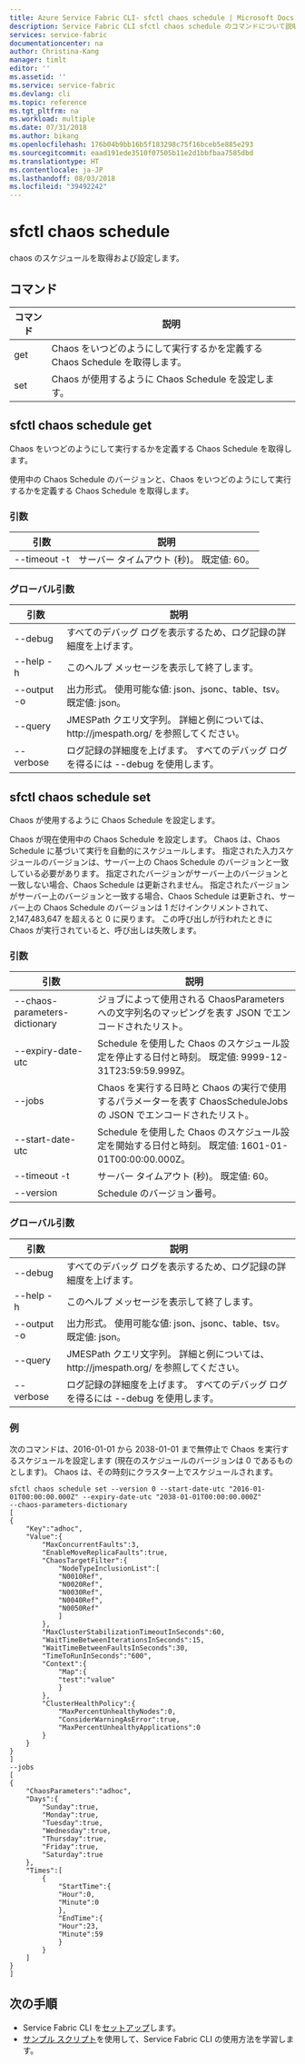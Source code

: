 ```yaml
---
title: Azure Service Fabric CLI- sfctl chaos schedule | Microsoft Docs
description: Service Fabric CLI sfctl chaos schedule のコマンドについて説明します。
services: service-fabric
documentationcenter: na
author: Christina-Kang
manager: timlt
editor: ''
ms.assetid: ''
ms.service: service-fabric
ms.devlang: cli
ms.topic: reference
ms.tgt_pltfrm: na
ms.workload: multiple
ms.date: 07/31/2018
ms.author: bikang
ms.openlocfilehash: 176b04b9bb16b5f183298c75f16bceb5e885e293
ms.sourcegitcommit: eaad191ede3510f07505b11e2d1bbfbaa7585dbd
ms.translationtype: HT
ms.contentlocale: ja-JP
ms.lasthandoff: 08/03/2018
ms.locfileid: "39492242"
---
```

# <a name="sfctl-chaos-schedule"></a>sfctl chaos schedule
chaos のスケジュールを取得および設定します。

## <a name="commands"></a>コマンド

|コマンド|説明|
| --- | --- |
| get | Chaos をいつどのようにして実行するかを定義する Chaos Schedule を取得します。 |
| set | Chaos が使用するように Chaos Schedule を設定します。 |

## <a name="sfctl-chaos-schedule-get"></a>sfctl chaos schedule get
Chaos をいつどのようにして実行するかを定義する Chaos Schedule を取得します。

使用中の Chaos Schedule のバージョンと、Chaos をいつどのようにして実行するかを定義する Chaos Schedule を取得します。

### <a name="arguments"></a>引数

|引数|説明|
| --- | --- |
| --timeout -t | サーバー タイムアウト (秒)。  既定値\: 60。 |

### <a name="global-arguments"></a>グローバル引数

|引数|説明|
| --- | --- |
| --debug | すべてのデバッグ ログを表示するため、ログ記録の詳細度を上げます。 |
| --help -h | このヘルプ メッセージを表示して終了します。 |
| --output -o | 出力形式。  使用可能な値\: json、jsonc、table、tsv。  既定値\: json。 |
| --query | JMESPath クエリ文字列。 詳細と例については、http\://jmespath.org/ を参照してください。 |
| --verbose | ログ記録の詳細度を上げます。 すべてのデバッグ ログを得るには --debug を使用します。 |

## <a name="sfctl-chaos-schedule-set"></a>sfctl chaos schedule set
Chaos が使用するように Chaos Schedule を設定します。

Chaos が現在使用中の Chaos Schedule を設定します。 Chaos は、Chaos Schedule に基づいて実行を自動的にスケジュールします。 指定された入力スケジュールのバージョンは、サーバー上の Chaos Schedule のバージョンと一致している必要があります。 指定されたバージョンがサーバー上のバージョンと一致しない場合、Chaos Schedule は更新されません。 指定されたバージョンがサーバー上のバージョンと一致する場合、Chaos Schedule は更新され、サーバー上の Chaos Schedule のバージョンは 1 だけインクリメントされて、2,147,483,647 を超えると 0 に戻ります。 この呼び出しが行われたときに Chaos が実行されていると、呼び出しは失敗します。

### <a name="arguments"></a>引数

|引数|説明|
| --- | --- |
| --chaos-parameters-dictionary | ジョブによって使用される ChaosParameters への文字列名のマッピングを表す JSON でエンコードされたリスト。 |
| --expiry-date-utc | Schedule を使用した Chaos のスケジュール設定を停止する日付と時刻。  既定値\: 9999-12-31T23\:59\:59.999Z。 |
| --jobs | Chaos を実行する日時と Chaos の実行で使用するパラメーターを表す ChaosScheduleJobs の JSON でエンコードされたリスト。 |
| --start-date-utc | Schedule を使用した Chaos のスケジュール設定を開始する日付と時刻。  既定値\: 1601-01-01T00\:00\:00.000Z。 |
| --timeout -t | サーバー タイムアウト (秒)。  既定値\: 60。 |
| --version | Schedule のバージョン番号。 |

### <a name="global-arguments"></a>グローバル引数

|引数|説明|
| --- | --- |
| --debug | すべてのデバッグ ログを表示するため、ログ記録の詳細度を上げます。 |
| --help -h | このヘルプ メッセージを表示して終了します。 |
| --output -o | 出力形式。  使用可能な値\: json、jsonc、table、tsv。  既定値\: json。 |
| --query | JMESPath クエリ文字列。 詳細と例については、http\://jmespath.org/ を参照してください。 |
| --verbose | ログ記録の詳細度を上げます。 すべてのデバッグ ログを得るには --debug を使用します。 |

### <a name="examples"></a>例

次のコマンドは、2016-01-01 から 2038-01-01 まで無停止で Chaos を実行するスケジュールを設定します (現在のスケジュールのバージョンは 0 であるものとします)。 Chaos は、その時刻にクラスター上でスケジュールされます。

    sfctl chaos schedule set --version 0 --start-date-utc "2016-01-01T00:00:00.000Z" --expiry-date-utc "2038-01-01T00:00:00.000Z"
    --chaos-parameters-dictionary 
    [  
    {  
        "Key":"adhoc",
        "Value":{  
            "MaxConcurrentFaults":3,
            "EnableMoveReplicaFaults":true,
            "ChaosTargetFilter":{  
                "NodeTypeInclusionList":[  
                "N0010Ref",
                "N0020Ref",
                "N0030Ref",
                "N0040Ref",
                "N0050Ref"
                ]
            },
            "MaxClusterStabilizationTimeoutInSeconds":60,
            "WaitTimeBetweenIterationsInSeconds":15,
            "WaitTimeBetweenFaultsInSeconds":30,
            "TimeToRunInSeconds":"600",
            "Context":{  
                "Map":{  
                "test":"value"
                }
            },
            "ClusterHealthPolicy":{  
                "MaxPercentUnhealthyNodes":0,
                "ConsiderWarningAsError":true,
                "MaxPercentUnhealthyApplications":0
            }
        }
    }
    ]
    --jobs 
    [  
    {  
        "ChaosParameters":"adhoc",
        "Days":{  
            "Sunday":true,
            "Monday":true,
            "Tuesday":true,
            "Wednesday":true,
            "Thursday":true,
            "Friday":true,
            "Saturday":true
        },
        "Times":[  
            {  
                "StartTime":{  
                "Hour":0,
                "Minute":0
                },
                "EndTime":{  
                "Hour":23,
                "Minute":59
                }
            }
        ]
    }
    ]

## <a name="next-steps"></a>次の手順
- Service Fabric CLI を[セットアップ](service-fabric-cli.md)します。
- [サンプル スクリプト](/azure/service-fabric/scripts/sfctl-upgrade-application)を使用して、Service Fabric CLI の使用方法を学習します。